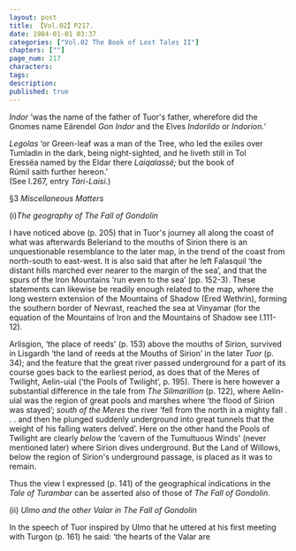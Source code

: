 ```yaml
---
layout: post
title: 【Vol.02】P217.
date: 1984-01-01 03:37
categories: ["Vol.02 The Book of Lost Tales II"]
chapters: [""]
page_num: 217
characters: 
tags: 
description: 
published: true
---
```


<p style="text-indent: 0;">
<I>Indor</I> ‘was the name of the father of Tuor's father, wherefore did the Gnomes name Eärendel <I>Gon Indor</I> and the Elves <I>Indorildo</I> or <I>Indorion.’</I>
</p>

<I>Legolas</I> ‘or Green-leaf was a man of the Tree, who led the exiles over<BR>Tumladin in the dark, being night-sighted, and he liveth still in Tol<BR>Eressëa named by the Eldar there <I>Laiqalassë;</I> but the book of<BR>Rúmil saith further hereon.’<BR>(See I.267, entry <I>Tári-Laisi.</I>)

§3 <I>Miscellaneous Matters</I>

(i)<I>The geography of The Fall of Gondolin</I>

I have noticed above (p. 205) that in Tuor's journey all along the coast of what was afterwards Beleriand to the mouths of Sirion there is an unquestionable resemblance to the later map, in the trend of the coast from north-south to east-west. It is also said that after he left Falasquil ‘the distant hills marched ever nearer to the margin of the sea’, and that the spurs of the Iron Mountains ‘run even to the sea’ (pp. 152-3). These statements can likewise be readily enough related to the map, where the long western extension of the Mountains of Shadow (Ered Wethrin), forming the southern border of Nevrast, reached the sea at Vinyamar (for the equation of the Mountains of Iron and the Mountains of Shadow see I.111-12).

Arlisgion, ‘the place of reeds' (p. 153) above the mouths of Sirion, survived in Lisgardh ‘the land of reeds at the Mouths of Sirion’ in the later <I>Tuor</I> (p. 34); and the feature that the great river passed underground for a part of its course goes back to the earliest period, as does that of the Meres of Twilight, Aelin-uial (‘the Pools of Twilight’, p. 195). There is here however a substantial difference in the tale from <I>The Silmarillion</I> (p. 122), where Aelin-uial was the region of great pools and marshes where ‘the flood of Sirion was stayed’; <I>south of the Meres</I> the river ‘fell from the north in a mighty fall . . . and then he plunged suddenly underground into great tunnels that the weight of his falling waters delved’. Here on the other hand the Pools of Twilight are clearly <I>below</I> the ‘cavern of the Tumultuous Winds' (never mentioned later) where Sirion dives underground. But the Land of Willows, below the region of Sirion's underground passage, is placed as it was to remain.

Thus the view I expressed (p. 141) of the geographical indications in the <I>Tale of Turambar</I> can be asserted also of those of <I>The Fall of Gondolin</I>.

(ii) <I>Ulmo and the other Valar in The Fall of Gondolin</I>

In the speech of Tuor inspired by Ulmo that he uttered at his first meeting with Turgon (p. 161) he said: ‘the hearts of the Valar are

